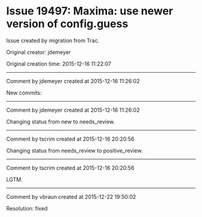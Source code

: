 # Issue 19497: Maxima: use newer version of config.guess

Issue created by migration from Trac.

Original creator: jdemeyer

Original creation time: 2015-12-16 11:22:07




---

Comment by jdemeyer created at 2015-12-16 11:26:02

New commits:


---

Comment by jdemeyer created at 2015-12-16 11:26:02

Changing status from new to needs_review.


---

Comment by tscrim created at 2015-12-16 20:20:56

Changing status from needs_review to positive_review.


---

Comment by tscrim created at 2015-12-16 20:20:56

LGTM.


---

Comment by vbraun created at 2015-12-22 19:50:02

Resolution: fixed
